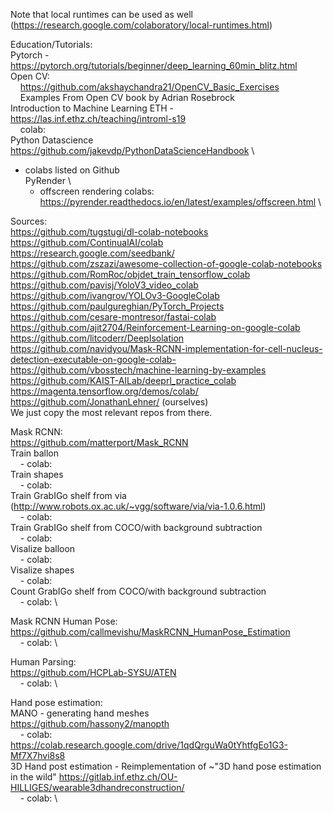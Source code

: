 Note that local runtimes can be used as well (https://research.google.com/colaboratory/local-runtimes.html)

Education/Tutorials: \
  Pytorch - https://pytorch.org/tutorials/beginner/deep_learning_60min_blitz.html \
  Open CV:  \
&nbsp;&nbsp;&nbsp;&nbsp;https://github.com/akshaychandra21/OpenCV_Basic_Exercises \
&nbsp;&nbsp;&nbsp;&nbsp;Examples From Open CV book by Adrian Rosebrock  \
  Introduction to Machine Learning ETH - https://las.inf.ethz.ch/teaching/introml-s19 \
&nbsp;&nbsp;&nbsp;&nbsp;colab: \
Python Datascience https://github.com/jakevdp/PythonDataScienceHandbook \
- colabs listed on Github \
PyRender \
  - offscreen rendering colabs: https://pyrender.readthedocs.io/en/latest/examples/offscreen.html \
  
  
Sources:\
https://github.com/tugstugi/dl-colab-notebooks  \
https://github.com/ContinualAI/colab  \
https://research.google.com/seedbank/ \
https://github.com/zszazi/awesome-collection-of-google-colab-notebooks  \
https://github.com/RomRoc/objdet_train_tensorflow_colab \
https://github.com/pavisj/YoloV3_video_colab  \
https://github.com/ivangrov/YOLOv3-GoogleColab  \
https://github.com/paulgureghian/PyTorch_Projects \
https://github.com/cesare-montresor/fastai-colab  \
https://github.com/ajit2704/Reinforcement-Learning-on-google-colab  \
https://github.com/litcoderr/DeepIsolation  \
https://github.com/navidyou/Mask-RCNN-implementation-for-cell-nucleus-detection-executable-on-google-colab- \
https://github.com/vbosstech/machine-learning-by-examples \
https://github.com/KAIST-AILab/deeprl_practice_colab  \
https://magenta.tensorflow.org/demos/colab/ \
https://github.com/JonathanLehner/ (ourselves)  \
We just copy the most relevant repos from there.

Mask RCNN:  \
  https://github.com/matterport/Mask_RCNN \
  Train ballon  \
&nbsp;&nbsp;&nbsp;&nbsp;- colab:  \
  Train shapes  \
&nbsp;&nbsp;&nbsp;&nbsp;- colab:  \
  Train GrabIGo shelf from via (http://www.robots.ox.ac.uk/~vgg/software/via/via-1.0.6.html)  \
&nbsp;&nbsp;&nbsp;&nbsp;- colab:  \
  Train GrabIGo shelf from COCO/with background subtraction \
&nbsp;&nbsp;&nbsp;&nbsp;- colab:  \
  Visalize balloon \
&nbsp;&nbsp;&nbsp;&nbsp;- colab:  \
  Visalize shapes \
&nbsp;&nbsp;&nbsp;&nbsp;- colab:  \
  Count GrabIGo shelf from COCO/with background subtraction \
&nbsp;&nbsp;&nbsp;&nbsp;- colab:  \

Mask RCNN Human Pose: \
  https://github.com/callmevishu/MaskRCNN_HumanPose_Estimation  \
&nbsp;&nbsp;&nbsp;&nbsp;- colab:  \

Human Parsing:  \
  https://github.com/HCPLab-SYSU/ATEN \
&nbsp;&nbsp;&nbsp;&nbsp;- colab:  \



Hand pose estimation: \
  MANO - generating hand meshes \
  https://github.com/hassony2/manopth \
&nbsp;&nbsp;&nbsp;&nbsp;- colab: https://colab.research.google.com/drive/1qdQrguWa0tYhtfgEo1G3-Mf7X7hvi8s8  \
  3D Hand post estimation - Reimplementation of ~"3D hand pose estimation in the wild"
  https://gitlab.inf.ethz.ch/OU-HILLIGES/wearable3dhandreconstruction/  \
&nbsp;&nbsp;&nbsp;&nbsp;- colab:  \

